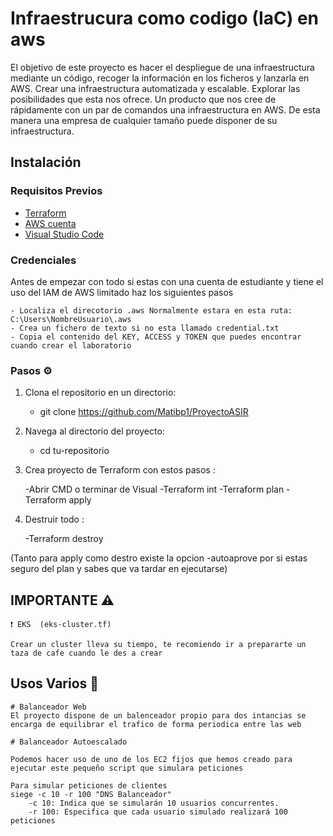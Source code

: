# Infraestrucura como codigo (IaC) en aws

El objetivo de este proyecto es hacer el despliegue de una infraestructura mediante un código, recoger la información en los ficheros y lanzarla en AWS. Crear una infraestructura automatizada y escalable. Explorar las posibilidades que esta nos ofrece. Un producto que nos cree de rápidamente con un par de comandos una infraestructura en AWS. De esta manera una empresa de cualquier tamaño puede disponer de su infraestructura.

## Instalación

### Requisitos Previos
- [Terraform](https://developer.hashicorp.com/terraform/install)
- [AWS cuenta](https://aws.amazon.com/)
- [Visual Studio Code](https://code.visualstudio.com/)

### Credenciales

Antes de empezar con todo si estas con una cuenta de estudiante y tiene el uso del IAM de AWS limitado haz los siguientes pasos

    - Localiza el direcotorio .aws Normalmente estara en esta ruta: C:\Users\NombreUsuario\.aws
    - Crea un fichero de texto si no esta llamado credential.txt
    - Copia el contenido del KEY, ACCESS y TOKEN que puedes encontrar cuando crear el laboratorio


### Pasos ⚙️
1. Clona el repositorio en un directorio:
  
   - git clone https://github.com/Matibp1/ProyectoASIR

2. Navega al directorio del proyecto:

   - cd tu-repositorio

3. Crea proyecto de Terraform con estos pasos :
    
    -Abrir CMD o terminar de Visual
    -Terraform int
    -Terraform plan
    -Terraform apply

4. Destruir todo :
    
    -Terraform destroy

(Tanto para apply como destro existe la opcion -autoaprove por si estas seguro del plan y sabes que va tardar en ejecutarse)

## IMPORTANTE ⚠️

    ❗ EKS  (eks-cluster.tf)

    Crear un cluster lleva su tiempo, te recomiendo ir a prepararte un taza de cafe cuando le des a crear  

## Usos Varios 🚀

    # Balanceador Web 
    El proyecto dispone de un balenceador propio para dos intancias se encarga de equilibrar el trafico de forma periodica entre las web

    # Balanceador Autoescalado

    Podemos hacer uso de uno de los EC2 fijos que hemos creado para ejecutar este pequeño script que simulara peticiones

    Para simular peticiones de clientes
    siege -c 10 -r 100 "DNS Balanceador"
        -c 10: Indica que se simularán 10 usuarios concurrentes.
        -r 100: Especifica que cada usuario simulado realizará 100 peticiones



